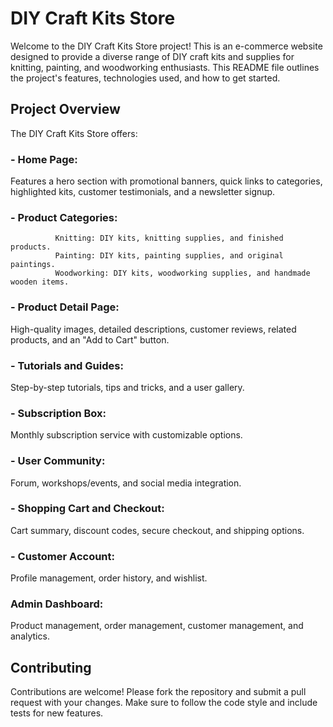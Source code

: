 # DIY Craft Kits Store

Welcome to the DIY Craft Kits Store project! This is an e-commerce website designed to provide a diverse range of DIY craft kits and supplies for knitting, painting, and woodworking enthusiasts. This README file outlines the project's features, technologies used, and how to get started.

## Project Overview
The DIY Craft Kits Store offers:

### - Home Page: 
Features a hero section with promotional banners, quick links to categories, highlighted kits, customer testimonials, and a newsletter signup.

### - Product Categories:
              Knitting: DIY kits, knitting supplies, and finished products.
              Painting: DIY kits, painting supplies, and original paintings.
              Woodworking: DIY kits, woodworking supplies, and handmade wooden items.

### - Product Detail Page: 
High-quality images, detailed descriptions, customer reviews, related products, and an "Add to Cart" button.

### - Tutorials and Guides: 
Step-by-step tutorials, tips and tricks, and a user gallery.

### - Subscription Box: 
Monthly subscription service with customizable options.

### - User Community: 
Forum, workshops/events, and social media integration.

### - Shopping Cart and Checkout: 
Cart summary, discount codes, secure checkout, and shipping options.

### - Customer Account: 
Profile management, order history, and wishlist.

### Admin Dashboard: 
Product management, order management, customer management, and analytics.

## Contributing
Contributions are welcome! Please fork the repository and submit a pull request with your changes. Make sure to follow the code style and include tests for new features.
